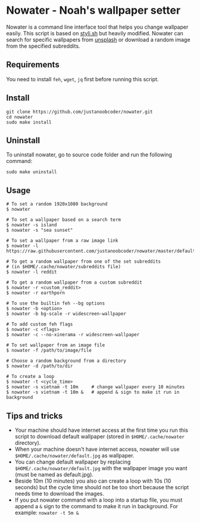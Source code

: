 # Nowater - Noah's wallpaper setter
Nowater is a command line interface tool that helps you change wallpaper easily. This script is based on [styli.sh](https://github.com/thevinter/styli.sh) but heavily modified. Nowater can search for specific wallpapers from [unsplash](https://unsplash.com/) or download a random image from the specified subreddits.

## Requirements
You need to install `feh`, `wget`, `jq` first before running this script.

## Install
```
git clone https://github.com/justanoobcoder/nowater.git
cd nowater
sudo make install
```

## Uninstall
To uninstall nowater, go to source code folder and run the following command:
```
sudo make uninstall
```

## Usage
```
# To set a random 1920x1080 background
$ nowater

# To set a wallpaper based on a search term
$ nowater -s island
$ nowater -s "sea sunset"

# To set a wallpaper from a raw image link
$ nowater -l https://raw.githubusercontent.com/justanoobcoder/nowater/master/default.jpg

# To get a random wallpaper from one of the set subreddits
# (in $HOME/.cache/nowater/subreddits file)
$ nowater -l reddit

# To get a random wallpaper from a custom subreddit
$ nowater -r <custom_reddit>
$ nowater -r earthporn

# To use the builtin feh --bg options
$ nowater -b <option>
$ nowater -b bg-scale -r widescreen-wallpaper

# To add custom feh flags
$ nowater -c <flags>
$ nowater -c --no-xinerama -r widescreen-wallpaper

# To set wallpaper from an image file
$ nowater -f /path/to/image/file

# Choose a random background from a directory
$ nowater -d /path/to/dir

# To create a loop
$ nowater -t <cycle_time>
$ nowater -s vietnam -t 10m     # change wallpaper every 10 minutes
$ nowater -s vietnam -t 10m &   # append & sign to make it run in background
```

## Tips and tricks
- Your machine should have internet access at the first time you run this script to download default wallpaper (stored in `$HOME/.cache/nowater` directory).
- When your machine doesn't have internet access, nowater will use `$HOME/.cache/nowater/default.jpg` as wallpaper.
- You can change default wallpaper by replacing `$HOME/.cache/nowater/default.jpg` with the wallpaper image you want (must be named as default.jpg).
- Beside 10m (10 minutes) you also can create a loop with 10s (10 seconds) but the cycle time should not be too short because the script needs time to download the images.
- If you put nowater command with a loop into a startup file, you must append a `&` sign to the command to make it run in background. For example: `nowater -t 5m &`
